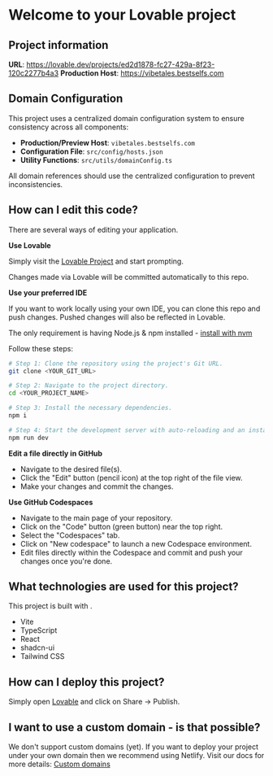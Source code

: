 
# Welcome to your Lovable project

## Project information

**URL**: https://lovable.dev/projects/ed2d1878-fc27-429a-8f23-120c2277b4a3
**Production Host**: https://vibetales.bestselfs.com

## Domain Configuration

This project uses a centralized domain configuration system to ensure consistency across all components:

- **Production/Preview Host**: `vibetales.bestselfs.com`
- **Configuration File**: `src/config/hosts.json`
- **Utility Functions**: `src/utils/domainConfig.ts`

All domain references should use the centralized configuration to prevent inconsistencies.

## How can I edit this code?

There are several ways of editing your application.

**Use Lovable**

Simply visit the [Lovable Project](https://lovable.dev/projects/ed2d1878-fc27-429a-8f23-120c2277b4a3) and start prompting.

Changes made via Lovable will be committed automatically to this repo.

**Use your preferred IDE**

If you want to work locally using your own IDE, you can clone this repo and push changes. Pushed changes will also be reflected in Lovable.

The only requirement is having Node.js & npm installed - [install with nvm](https://github.com/nvm-sh/nvm#installing-and-updating)

Follow these steps:

```sh
# Step 1: Clone the repository using the project's Git URL.
git clone <YOUR_GIT_URL>

# Step 2: Navigate to the project directory.
cd <YOUR_PROJECT_NAME>

# Step 3: Install the necessary dependencies.
npm i

# Step 4: Start the development server with auto-reloading and an instant preview.
npm run dev
```

**Edit a file directly in GitHub**

- Navigate to the desired file(s).
- Click the "Edit" button (pencil icon) at the top right of the file view.
- Make your changes and commit the changes.

**Use GitHub Codespaces**

- Navigate to the main page of your repository.
- Click on the "Code" button (green button) near the top right.
- Select the "Codespaces" tab.
- Click on "New codespace" to launch a new Codespace environment.
- Edit files directly within the Codespace and commit and push your changes once you're done.

## What technologies are used for this project?

This project is built with .

- Vite
- TypeScript
- React
- shadcn-ui
- Tailwind CSS

## How can I deploy this project?

Simply open [Lovable](https://lovable.dev/projects/ed2d1878-fc27-429a-8f23-120c2277b4a3) and click on Share -> Publish.

## I want to use a custom domain - is that possible?

We don't support custom domains (yet). If you want to deploy your project under your own domain then we recommend using Netlify. Visit our docs for more details: [Custom domains](https://docs.lovable.dev/tips-tricks/custom-domain/)
